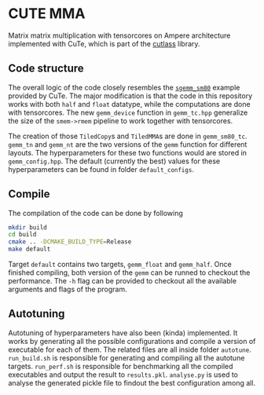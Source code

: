 # CUTE MMA
Matrix matrix multiplication with tensorcores on Ampere architecture implemented with CuTe, which is part of the [cutlass](https://github.com/NVIDIA/cutlass/tree/main) library.

## Code structure
The overall logic of the code closely resembles the [`sgemm_sm80`](https://github.com/NVIDIA/cutlass/blob/main/examples/cute/tutorial/sgemm_sm80.cu) example provided by CuTe. The major modification is that the code in this repository works with both `half` and `float` datatype, while the computations are done with tensorcores. The new `gemm_device` function in `gemm_tc.hpp` generalize the size of the `smem->rmem` pipeline to work together with tensorcores.

The creation of those `TiledCopy`s and `TiledMMA`s are done in `gemm_sm80_tc`. `gemm_tn` and `gemm_nt` are the two versions of the `gemm` function for different layouts. The hyperparameters for these two functions would are stored in `gemm_config.hpp`. The default (currently the best) values for these hyperparameters can be found in folder `default_configs`.

## Compile
The compilation of the code can be done by following

```bash
mkdir build
cd build
cmake .. -DCMAKE_BUILD_TYPE=Release
make default
```

Target `default` contains two targets, `gemm_float` and `gemm_half`. Once finished compiling, both version of the `gemm` can be runned to checkout the performance. The `-h` flag can be provided to checkout all the available arguments and flags of the program.

## Autotuning
Autotuning of hyperparameters have also been (kinda) implemented. It works by generating all the possible configurations and compile a version of executable for each of them. The related files are all inside folder `autotune`. `run_build.sh` is responsible for generating and compiling all the autotune targets. `run_perf.sh` is responsible for benchmarking all the compiled executables and output the result to `results.pkl`. `analyse.py` is used to analyse the generated pickle file to findout the best configuration among all.